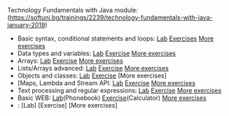 Technology Fundamentals with Java module: (https://softuni.bg/trainings/2239/technology-fundamentals-with-java-january-2019)
<br/>
  * Basic syntax, conditional statements and loops: <span> [Lab](https://github.com/KrasimirKolchev/Technology-Fundamentals/tree/master/Overview) <span/><span> [Exercises](https://github.com/KrasimirKolchev/Technology-Fundamentals/tree/master/OverviewExercise) <span/><span> [More exercises](https://github.com/KrasimirKolchev/Technology-Fundamentals/tree/master/OverviewMoreEx) <span/>
  * Data types and variables: <span> [Lab](https://github.com/KrasimirKolchev/Technology-Fundamentals/tree/master/DataTypesAndVariables) <span/><span> [Exercise](https://github.com/KrasimirKolchev/Technology-Fundamentals/tree/master/DataTypesAndVariablesEx) <span/><span> [More exercises](https://github.com/KrasimirKolchev/Technology-Fundamentals/tree/master/DatatypesAndVariablesMEx) <span/>
  * Arrays: <span> [Lab](https://github.com/KrasimirKolchev/Technology-Fundamentals/tree/master/Arrays) <span/><span> [Exercise](https://github.com/KrasimirKolchev/Technology-Fundamentals/tree/master/ArraysExercise) <span/><span> [More exercises](https://github.com/KrasimirKolchev/Technology-Fundamentals/tree/master/ArraysMoreEx) <span/>
  * Lists/Arrays advanced: <span> [Lab](https://github.com/KrasimirKolchev/Technology-Fundamentals/tree/master/Lists) <span/><span> [Exercise](https://github.com/KrasimirKolchev/Technology-Fundamentals/tree/master/ListsExercise) <span/><span> [More exercises](https://github.com/KrasimirKolchev/Technology-Fundamentals/tree/master/ListsMoreEx)<span/>
  * Objects and classes: <span> [Lab](https://github.com/KrasimirKolchev/Technology-Fundamentals/tree/master/ObjectAndClasses) <span/><span> [Exercise](https://github.com/KrasimirKolchev/Technology-Fundamentals/tree/master/ObjectAndClassesEx) <span/><span> [More exercises] <span/>
  * [Maps, Lambda and Stream API: <span> [Lab](https://github.com/KrasimirKolchev/Technology-Fundamentals/tree/master/MapsLambdaStream) <span/><span> [Exercise](https://github.com/KrasimirKolchev/Technology-Fundamentals/tree/master/MapsLambdaStreamEx) <span/><span> [More exercises](https://github.com/KrasimirKolchev/Technology-Fundamentals/tree/master/MapsLambdaStreamMEx) <span/>
  * Text processing and regular expressions: <span> [Lab](https://github.com/KrasimirKolchev/Technology-Fundamentals/tree/master/TextProcessingAndRegex) <span/><span> [Exercise](https://github.com/KrasimirKolchev/Technology-Fundamentals/tree/master/TextProcessingAndRegexEX) <span/><span> [More exercises](https://github.com/KrasimirKolchev/Technology-Fundamentals/tree/master/TextProcessingAndRegexMoreEX) <span/>
  * Basic WEB: <span> [Lab](https://github.com/KrasimirKolchev/Technology-Fundamentals/tree/master/phonebook)(Phonebook) <span/><span> [Exercise](https://github.com/KrasimirKolchev/Technology-Fundamentals/tree/master/Calculator)(Calculator) <span/><span> [More exercises]() <span/>
  * : <span> [Lab] <span/><span> [Exercise] <span/><span> [More exercises] <span/>
  
  
<br/>
